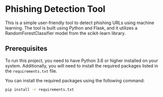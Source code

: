 # Phishing Detection Tool

This is a simple user-friendly tool to detect phishing URLs using machine learning. The tool is built using Python and Flask, and it utilizes a RandomForestClassifier model from the scikit-learn library.

## Prerequisites

To run this project, you need to have Python 3.6 or higher installed on your system. Additionally, you will need to install the required packages listed in the `requirements.txt` file.

You can install the required packages using the following command:

```bash
pip install -r requirements.txt
```
